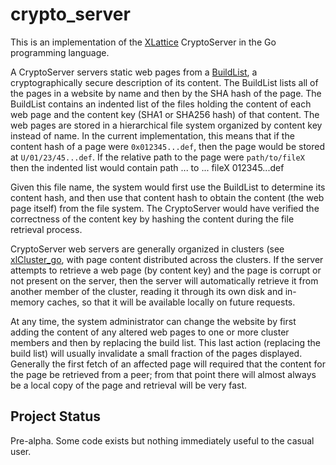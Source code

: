 <h1 class="libTop">crypto_server</h1>

This is an implementation of the [XLattice](http://www.xlattice.org)
CryptoServer in the Go programming language.

A CryptoServer servers static web pages from a
[BuildList](https://jddixon.github.io/buildList),
a cryptographically secure description of its content.  The BuildList
lists all of the pages in a website by name and then by the SHA hash of
the page.  The BuildList contains an indented list of the files holding
the content of each web page and the content key (SHA1 or SHA256 hash)
of that content.  The web pages are stored in a hierarchical file
system organized by content key instead of name.  In the current
implementation, this means that if the content hash of a page were
`0x012345...def`, then the page would be stored at `U/01/23/45...def`.
If the relative path to the page were `path/to/fileX` then the indented
list would contain
	path
	  ...
	  to
	    ...
	    fileX 012345...def

Given this file name, the system would first use the BuildList to
determine its content hash, and then use that content hash to obtain
the content (the web page itself) from the file system.  The CryptoServer
would have verified the correctness of the content key by hashing the
content during the file retrieval process.

CryptoServer web servers are generally organized in clusters (see
[xlCluster_go](https://jddixon.github.io/xlCluster_go),
with page content distributed across the clusters.  If the server
attempts to retrieve a web page (by content key) and the page is corrupt
or not present on the server, then the server will automatically retrieve
it from another member of the cluster, reading it through its own disk
and in-memory caches, so that it will be available locally on future
requests.

At any time, the system administrator can change the website by first
adding the content of any altered web pages to one or more cluster
members and then by replacing
the build list.  This last action (replacing the build list)  will usually
invalidate a small fraction of the pages displayed.   Generally the first
fetch of an affected page will required that the content for the page be
retrieved from a peer; from that point there will almost always be a
local copy of the page and retrieval will be very fast.

## Project Status

Pre-alpha.  Some code exists but nothing immediately useful to the
casual user.

